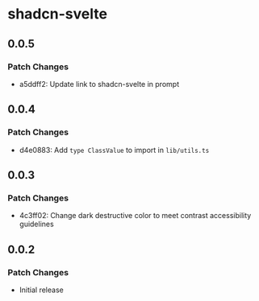 # shadcn-svelte

## 0.0.5

### Patch Changes

-   a5ddff2: Update link to shadcn-svelte in prompt

## 0.0.4

### Patch Changes

-   d4e0883: Add `type ClassValue` to import in `lib/utils.ts`

## 0.0.3

### Patch Changes

-   4c3ff02: Change dark destructive color to meet contrast accessibility guidelines

## 0.0.2

### Patch Changes

-   Initial release
